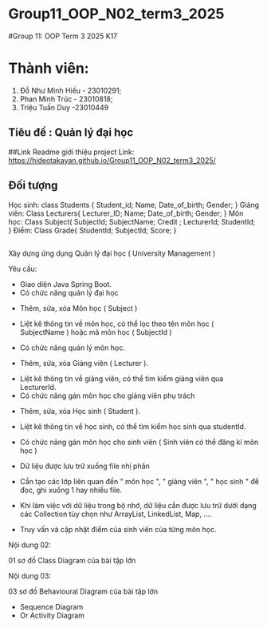# Group11_OOP_N02_term3_2025
#Group 11: OOP Term 3 2025 K17
# Thành viên:
1. Đỗ Như Minh Hiếu - 23010291;
2. Phan Minh Trúc - 23010818;
3. Triệu Tuấn Duy -23010449
## Tiêu đề : Quản lý đại học

##Link Readme giới thiệu project
Link: https://hideotakayan.github.io/Group11_OOP_N02_term3_2025/
## Đối tượng
Học sinh:
class Students {
Student_id;
Name;
Date_of_birth;
Gender;
}
Giảng viên:
Class Lecturers{
Lecturer_ID;
Name;
Date_of_birth;
Gender;
}
Môn học:
Class Subject(
SubjectId;
SubjectName;
Credit ;
LecturerId;
StudentId;
}
Điểm:
Class Grade{
StudentId;
SubjectId;
Score;
}
##
Xây dựng ứng dụng Quản lý đại học ( University Management )

Yêu cầu:
- Giao diện Java Spring Boot.
- Có chức năng quản lý đại học

 + Thêm, sửa, xóa Môn học ( Subject )

 + Liệt kê thông tin về môn học, có thể lọc theo tên môn học ( SubjectName ) hoặc mã môn học ( SubjectId )
- Có chức năng quản lý môn học.

 + Thêm, sửa, xóa Giảng viên ( Lecturer ).
- Liệt kê thông tin về giảng viên, có thể tìm kiểm giảng viên qua LecturerId.
- Có chức năng gán môn học cho giảng viên phụ trách

 + Thêm, sửa, xóa Học sinh ( Student ).
- Liệt kê thông tin về học sinh, có thể tìm kiểm học sinh qua studentId.
- Có chức năng gán môn học cho sinh viên ( Sinh viên có thể đăng kí môn học ) 

- Dữ liệu được lưu trữ xuống file nhị phân

 + Cần tạo các lớp liên quan đến " môn học ", " giảng viên ", " học sinh " để đọc, ghi xuống 1 hay nhiều file.

- Khi làm việc với dữ liệu trong bộ nhớ, dữ liệu cần được lưu trữ dưới dạng các Collection tùy chọn như ArrayList, LinkedList, Map, ....

- Truy vấn và cập nhật điểm của sinh viên của từng môn học.

Nội dung 02:

01 sơ đồ Class Diagram của bài tập lớn


Nội dung 03:


03 sơ đồ Behavioural Diagram của bài tập lớn
+ Sequence Diagram
+ Or Activity Diagram

